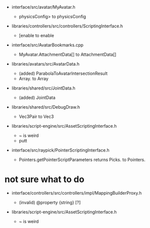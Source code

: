 - interface/src/avatar/MyAvatar.h
	- physicsConfig> to physicsConfig

- libraries/controllers/src/controllers/ScriptingInterface.h
	- [enable to enable

- interface/src/AvatarBookmarks.cpp
	- MyAvatar.AttachmentData[] to AttachmentData[]

- libraries/avatars/src/AvatarData.h
	- (added) ParabolaToAvatarIntersectionResult
	- Array.<byte> to Array<number>

- libraries/shared/src/JointData.h
	- (added) JointData

- libraries/shared/src/DebugDraw.h
	- Vec3Pair to Vec3

- libraries/script-engine/src/AssetScriptingInterface.h
	- ~ is weird
	- putt

- interface/src/raypick/PointerScriptingInterface.h
	- Pointers.getPointerScriptParameters returns Picks. to Pointers.


# not sure what to do

- interface/controllers/src/controllers/impl/MappingBuilderProxy.h
	- (invalid) @property {string} [?]

- libraries/script-engine/src/AssetScriptingInterface.h
	- ~ is weird
